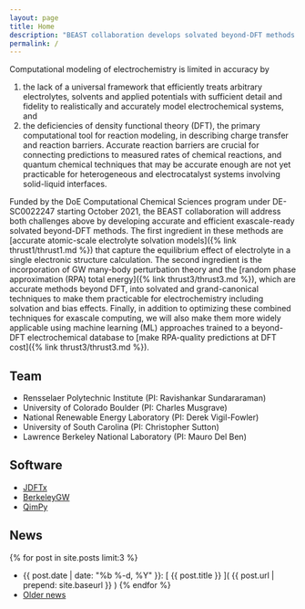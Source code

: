 ```yaml
---
layout: page
title: Home
description: "BEAST collaboration develops solvated beyond-DFT methods for electrochemistry, accelerated by machine learning."
permalink: /
---
```


Computational modeling of electrochemistry is limited in accuracy by
1) the lack of a universal framework that efficiently treats arbitrary electrolytes, solvents and applied potentials with sufficient detail and fidelity to realistically and accurately model electrochemical systems, and
2) the deficiencies of density functional theory (DFT), the primary computational tool for reaction modeling, in describing charge transfer and reaction barriers. Accurate reaction barriers are crucial for connecting predictions to measured rates of chemical reactions, and quantum chemical techniques that may be accurate enough are not yet practicable for heterogeneous and electrocatalyst systems involving solid-liquid interfaces.

Funded by the DoE Computational Chemical Sciences program under DE-SC0022247 starting October 2021, the BEAST collaboration will address both challenges above by developing accurate and efficient exascale-ready solvated beyond-DFT methods.
The first ingredient in these methods are [accurate atomic-scale electrolyte solvation models]({% link thrust1/thrust1.md %}) that capture the equilibrium effect of electrolyte in a single electronic structure calculation.
The second ingredient is the incorporation of GW many-body perturbation theory and the [random phase approximation (RPA) total energy]({% link thrust3/thrust3.md %}), which are accurate methods beyond DFT, into solvated and grand-canonical techniques to make them practicable for electrochemistry including solvation and bias effects.
Finally, in addition to optimizing these combined techniques for exascale computing, we will also make them more widely applicable using machine learning (ML) approaches trained to a beyond-DFT electrochemical database to [make RPA-quality predictions at DFT cost]({% link thrust3/thrust3.md %}).

## Team

+ Rensselaer Polytechnic Institute (PI: Ravishankar Sundararaman)
+ University of Colorado Boulder (PI: Charles Musgrave)
+ National Renewable Energy Laboratory (PI: Derek Vigil-Fowler)
+ University of South Carolina (PI: Christopher Sutton)
+ Lawrence Berkeley National Laboratory (PI: Mauro Del Ben)

## Software

+ [JDFTx](http://jdftx.org)
+ [BerkeleyGW](https://berkeleygw.org)
+ [QimPy](https://qimpy.org)

## News

{% for post in site.posts limit:3 %}
+ {{ post.date | date: "%b %-d, %Y" }}: [ {{ post.title }} ]( {{ post.url | prepend: site.baseurl }} )
{% endfor %}
+ [Older news](/news/)
